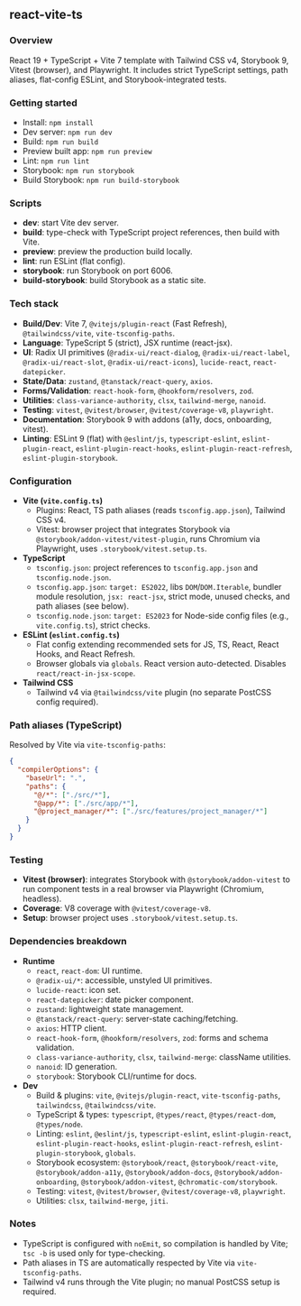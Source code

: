 ## react-vite-ts

### Overview
React 19 + TypeScript + Vite 7 template with Tailwind CSS v4, Storybook 9, Vitest (browser), and Playwright. It includes strict TypeScript settings, path aliases, flat-config ESLint, and Storybook-integrated tests.

### Getting started
- Install: `npm install`
- Dev server: `npm run dev`
- Build: `npm run build`
- Preview built app: `npm run preview`
- Lint: `npm run lint`
- Storybook: `npm run storybook`
- Build Storybook: `npm run build-storybook`

### Scripts
- **dev**: start Vite dev server.
- **build**: type-check with TypeScript project references, then build with Vite.
- **preview**: preview the production build locally.
- **lint**: run ESLint (flat config).
- **storybook**: run Storybook on port 6006.
- **build-storybook**: build Storybook as a static site.

### Tech stack
- **Build/Dev**: Vite 7, `@vitejs/plugin-react` (Fast Refresh), `@tailwindcss/vite`, `vite-tsconfig-paths`.
- **Language**: TypeScript 5 (strict), JSX runtime (react-jsx).
- **UI**: Radix UI primitives (`@radix-ui/react-dialog`, `@radix-ui/react-label`, `@radix-ui/react-slot`, `@radix-ui/react-icons`), `lucide-react`, `react-datepicker`.
- **State/Data**: `zustand`, `@tanstack/react-query`, `axios`.
- **Forms/Validation**: `react-hook-form`, `@hookform/resolvers`, `zod`.
- **Utilities**: `class-variance-authority`, `clsx`, `tailwind-merge`, `nanoid`.
- **Testing**: `vitest`, `@vitest/browser`, `@vitest/coverage-v8`, `playwright`.
- **Documentation**: Storybook 9 with addons (a11y, docs, onboarding, vitest).
- **Linting**: ESLint 9 (flat) with `@eslint/js`, `typescript-eslint`, `eslint-plugin-react`, `eslint-plugin-react-hooks`, `eslint-plugin-react-refresh`, `eslint-plugin-storybook`.

### Configuration
- **Vite (`vite.config.ts`)**
  - Plugins: React, TS path aliases (reads `tsconfig.app.json`), Tailwind CSS v4.
  - Vitest: browser project that integrates Storybook via `@storybook/addon-vitest/vitest-plugin`, runs Chromium via Playwright, uses `.storybook/vitest.setup.ts`.
- **TypeScript**
  - `tsconfig.json`: project references to `tsconfig.app.json` and `tsconfig.node.json`.
  - `tsconfig.app.json`: `target: ES2022`, libs `DOM`/`DOM.Iterable`, bundler module resolution, `jsx: react-jsx`, strict mode, unused checks, and path aliases (see below).
  - `tsconfig.node.json`: `target: ES2023` for Node-side config files (e.g., `vite.config.ts`), strict checks.
- **ESLint (`eslint.config.ts`)**
  - Flat config extending recommended sets for JS, TS, React, React Hooks, and React Refresh.
  - Browser globals via `globals`. React version auto-detected. Disables `react/react-in-jsx-scope`.
- **Tailwind CSS**
  - Tailwind v4 via `@tailwindcss/vite` plugin (no separate PostCSS config required).

### Path aliases (TypeScript)
Resolved by Vite via `vite-tsconfig-paths`:

```json
{
  "compilerOptions": {
    "baseUrl": ".",
    "paths": {
      "@/*": ["./src/*"],
      "@app/*": ["./src/app/*"],
      "@project_manager/*": ["./src/features/project_manager/*"]
    }
  }
}
```

### Testing
- **Vitest (browser)**: integrates Storybook with `@storybook/addon-vitest` to run component tests in a real browser via Playwright (Chromium, headless).
- **Coverage**: V8 coverage with `@vitest/coverage-v8`.
- **Setup**: browser project uses `.storybook/vitest.setup.ts`.

### Dependencies breakdown
- **Runtime**
  - `react`, `react-dom`: UI runtime.
  - `@radix-ui/*`: accessible, unstyled UI primitives.
  - `lucide-react`: icon set.
  - `react-datepicker`: date picker component.
  - `zustand`: lightweight state management.
  - `@tanstack/react-query`: server-state caching/fetching.
  - `axios`: HTTP client.
  - `react-hook-form`, `@hookform/resolvers`, `zod`: forms and schema validation.
  - `class-variance-authority`, `clsx`, `tailwind-merge`: className utilities.
  - `nanoid`: ID generation.
  - `storybook`: Storybook CLI/runtime for docs.
- **Dev**
  - Build & plugins: `vite`, `@vitejs/plugin-react`, `vite-tsconfig-paths`, `tailwindcss`, `@tailwindcss/vite`.
  - TypeScript & types: `typescript`, `@types/react`, `@types/react-dom`, `@types/node`.
  - Linting: `eslint`, `@eslint/js`, `typescript-eslint`, `eslint-plugin-react`, `eslint-plugin-react-hooks`, `eslint-plugin-react-refresh`, `eslint-plugin-storybook`, `globals`.
  - Storybook ecosystem: `@storybook/react`, `@storybook/react-vite`, `@storybook/addon-a11y`, `@storybook/addon-docs`, `@storybook/addon-onboarding`, `@storybook/addon-vitest`, `@chromatic-com/storybook`.
  - Testing: `vitest`, `@vitest/browser`, `@vitest/coverage-v8`, `playwright`.
  - Utilities: `clsx`, `tailwind-merge`, `jiti`.

### Notes
- TypeScript is configured with `noEmit`, so compilation is handled by Vite; `tsc -b` is used only for type-checking.
- Path aliases in TS are automatically respected by Vite via `vite-tsconfig-paths`.
- Tailwind v4 runs through the Vite plugin; no manual PostCSS setup is required.


